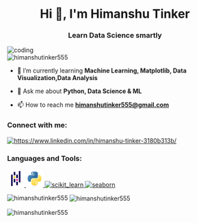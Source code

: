 <h1 align="center">Hi 👋, I'm Himanshu Tinker</h1>
<h3 align="center">Learn Data Science smartly</h3>

<img align="right" alt="coding" width="550" src="https://user-images.githubusercontent.com/55389276/140866485-8fb1c876-9a8f-4d6a-98dc-08c4981eaf70.gif">


<p align="left"> <img src="https://komarev.com/ghpvc/?username=himanshutinker555&label=Profile%20views&color=0e75b6&style=flat" alt="himanshutinker555" /> </p>

- 🌱 I’m currently learning **Machine Learning, Matplotlib, Data Visualization,Data Analysis**

- 💬 Ask me about **Python, Data Science & ML**

- 📫 How to reach me **himanshutinker555@gmail.com**

<h3 align="left">Connect with me:</h3>
<p align="left">
<a href="https://linkedin.com/in/https://www.linkedin.com/in/himanshu-tinker-3180b313b/" target="blank"><img align="center" src="https://raw.githubusercontent.com/rahuldkjain/github-profile-readme-generator/master/src/images/icons/Social/linked-in-alt.svg" alt="https://www.linkedin.com/in/himanshu-tinker-3180b313b/" height="30" width="40" /></a>
</p>

<h3 align="left">Languages and Tools:</h3>
<p align="left"> <a href="https://pandas.pydata.org/" target="_blank" rel="noreferrer"> <img src="https://raw.githubusercontent.com/devicons/devicon/2ae2a900d2f041da66e950e4d48052658d850630/icons/pandas/pandas-original.svg" alt="pandas" width="40" height="40"/> </a> <a href="https://www.python.org" target="_blank" rel="noreferrer"> <img src="https://raw.githubusercontent.com/devicons/devicon/master/icons/python/python-original.svg" alt="python" width="40" height="40"/> </a> <a href="https://scikit-learn.org/" target="_blank" rel="noreferrer"> <img src="https://upload.wikimedia.org/wikipedia/commons/0/05/Scikit_learn_logo_small.svg" alt="scikit_learn" width="40" height="40"/> </a> <a href="https://seaborn.pydata.org/" target="_blank" rel="noreferrer"> <img src="https://seaborn.pydata.org/_images/logo-mark-lightbg.svg" alt="seaborn" width="40" height="40"/> </a> </p>

<p><img align="left" src="https://github-readme-stats.vercel.app/api/top-langs?username=himanshutinker555&show_icons=true&locale=en&layout=compact" alt="himanshutinker555" /></p>

<p>&nbsp;<img align="center" src="https://github-readme-stats.vercel.app/api?username=himanshutinker555&show_icons=true&locale=en" alt="himanshutinker555" /></p>

<p><img align="center" src="https://github-readme-streak-stats.herokuapp.com/?user=himanshutinker555&" alt="himanshutinker555" /></p>

